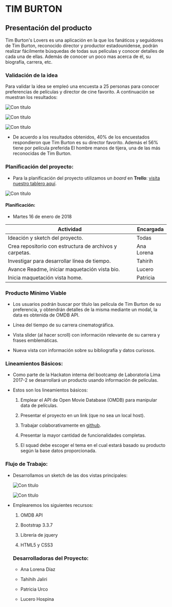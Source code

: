 # TIM BURTON 

## **Presentación del producto**

Tim Burton's Lovers es una aplicación en la que los fanáticos y seguidores de Tim Burton, reconocido director y productor estadounidense, podrán realizar fácilmente búsquedas de todas sus películas y conocer detalles de cada una de ellas. Además de conocer un poco mas acerca de él, su biografía, carrera, etc. 

### **Validación de la idea**

Para validar la idea se empleó una encuesta a 25 personas para conocer preferencias de películas y director de cine favorito. A continuación se muestran los resultados:

![Con titulo](assets/images/readme/director-fav.png "Vista Splash")

![Con titulo](assets/images/readme/movie-fav.png "Vista Splash")

![Con titulo](assets/images/readme/genero-fav.png "Vista Splash")

+ De acuerdo a los resultados obtenidos, 40% de los encuestados respondieron que Tim Burton es su director favorito. Además el 56% tiene por película preferida El hombre manos de tijera, una de las más reconocidas de Tim Burton.

### **Planificación del proyecto:** 

+ Para la planificación del proyecto utilizamos un  _board_ en **Trello**: [visita nuestro tablero aquí](https://trello.com/b/LPK3sIs0/flujo-de-trabajo-del-proyecto).

![Con titulo](assets/images/readme/trello.png "Vista Splash")

#### Planificación:

+ Martes 16 de enero de 2018

| Actividad  | Encargada  |
| ---------- | ---------- |
| Ideación y sketch del proyecto. | Todas  |
| Crea repositorio con estructura de archivos y carpetas.   | Ana Lorena   |
| Investigar para desarrollar línea de tiempo. | Tahirih   |
| Avance Readme, iniciar maquetación vista bio. | Lucero  |
| Inicia maquetación vista home.  | Patricia   |

### **Producto Mínimo Viable**

+ Los usuarios podrán buscar por título las película de Tim Burton de su preferencia, y obtendrán detalles de la misma mediante un modal, la data es obtenida de OMDB API.

+ Línea del tiempo de su carrera cinematográfica.

+ Vista slider (al hacer scroll) con información relevante de su carrera y frases emblemáticas.

+ Nueva vista con información sobre su bibliografía y datos curiosos.

### **Lineamientos Básicos:**

* Como parte de la Hackaton interna del bootcamp de Laboratoria Lima 2017-2 se  desarrollará un producto usando información de películas.

* Estos son los lineamientos básicos:

  1. Emplear el API de Open Movie Database (OMDB) para manipular data de películas.

  2. Presentar el proyecto en un link (que no sea un local host).

  3. Trabajar colaborativamente en [github](https://github.com/AnaLorenaDiaz/timburton-lovers).

  4. Presentar la mayor cantidad de funcionalidades completas.

  5. El squad debe escoger el tema en el cual estará basado su producto según la base datos proporcionada.

### **Flujo de Trabajo:**

* Desarrollamos un sketch de las dos vistas principales:

  ![Con titulo](assets/docs/splash-view.jpg "Vista Splash")

  ![Con titulo](assets/docs/home-view.jpg "Vista Home")

* Emplearemos los siguientes recursos:

    1. OMDB API

    2. Bootstrap 3.3.7

    2. Librería de jquery

    3. HTML5 y CSS3

  ### **Desarrolladoras del Proyecto:**

  * Ana Lorena Díaz

  * Tahihih Jaliri

  * Patricia Urco

  * Lucero Hospina




